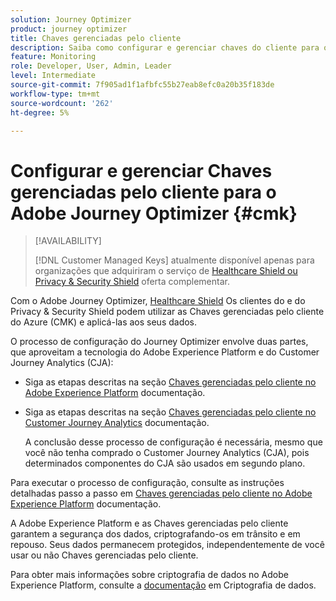 ```yaml
---
solution: Journey Optimizer
product: journey optimizer
title: Chaves gerenciadas pelo cliente
description: Saiba como configurar e gerenciar chaves do cliente para o Adobe Journey Optimizer.
feature: Monitoring
role: Developer, User, Admin, Leader
level: Intermediate
source-git-commit: 7f905ad1f1afbfc55b27eab8efc0a20b35f183de
workflow-type: tm+mt
source-wordcount: '262'
ht-degree: 5%

---
```


# Configurar e gerenciar Chaves gerenciadas pelo cliente para o Adobe Journey Optimizer {#cmk}

>[!AVAILABILITY]
>
>[!DNL Customer Managed Keys] atualmente disponível apenas para organizações que adquiriram o serviço de [Healthcare Shield ou Privacy &amp; Security Shield](https://experienceleague.adobe.com/docs/events/customer-data-management-voices-recordings/governance/healthcare-shield.html) oferta complementar.

Com o Adobe Journey Optimizer, [Healthcare Shield](https://www.adobe.com/trust/compliance/hipaa-ready.html) Os clientes do e do Privacy &amp; Security Shield podem utilizar as Chaves gerenciadas pelo cliente do Azure (CMK) e aplicá-las aos seus dados.

O processo de configuração do Journey Optimizer envolve duas partes, que aproveitam a tecnologia do Adobe Experience Platform e do Customer Journey Analytics (CJA):

* Siga as etapas descritas na seção [Chaves gerenciadas pelo cliente no Adobe Experience Platform](https://experienceleague.adobe.com/docs/experience-platform/landing/governance-privacy-security/customer-managed-keys.html?lang=pt-BR) documentação.

* Siga as etapas descritas na seção [Chaves gerenciadas pelo cliente no Customer Journey Analytics](https://experienceleague.adobe.com/docs/analytics-platform/using/cja-privacy/cmk.html) documentação.

  A conclusão desse processo de configuração é necessária, mesmo que você não tenha comprado o Customer Journey Analytics (CJA), pois determinados componentes do CJA são usados em segundo plano.

Para executar o processo de configuração, consulte as instruções detalhadas passo a passo em [Chaves gerenciadas pelo cliente no Adobe Experience Platform](https://experienceleague.adobe.com/docs/experience-platform/landing/governance-privacy-security/encryption.html) documentação.

A Adobe Experience Platform e as Chaves gerenciadas pelo cliente garantem a segurança dos dados, criptografando-os em trânsito e em repouso. Seus dados permanecem protegidos, independentemente de você usar ou não Chaves gerenciadas pelo cliente.

Para obter mais informações sobre criptografia de dados no Adobe Experience Platform, consulte a [documentação](https://experienceleague.adobe.com/docs/experience-platform/landing/governance-privacy-security/encryption.html) em Criptografia de dados.
